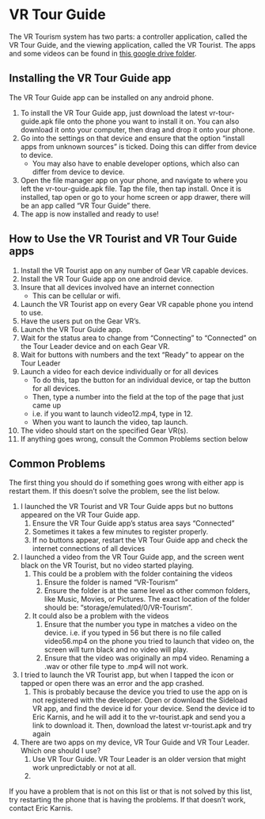 # VR Tour Guide
The VR Tourism system has two parts: a controller application, called the VR Tour Guide, and the viewing application, called the VR Tourist. The apps and some videos can be found in [this google drive folder](https://drive.google.com/drive/folders/0B92_UwrdAWrqRmx2TWl2enVWUTA?usp=sharing).

## Installing the VR Tour Guide app

The VR Tour Guide app can be installed on any android phone.

1. To install the VR Tour Guide app, just download the latest vr-tour-guide.apk file onto the phone you want to install it on. You can also download it onto your computer, then drag and drop it onto your phone.
2. Go into the settings on that device and ensure that the option “install apps from unknown sources” is ticked. Doing this can differ from device to device.
	* You may also have to enable developer options, which also can differ from device to device.
3. Open the file manager app on your phone, and navigate to where you left the vr-tour-guide.apk file. Tap the file, then tap install. Once it is installed, tap open or go to your home screen or app drawer, there will be an app called “VR Tour Guide” there.
4. The app is now installed and ready to use!

## How to Use the VR Tourist and VR Tour Guide apps

1. Install the VR Tourist app on any number of Gear VR capable devices.
2. Install the VR Tour Guide app on one android device.
3. Insure that all devices involved have an internet connection
	* This can be cellular or wifi.
4. Launch the VR Tourist app on every Gear VR capable phone you intend to use.
5. Have the users put on the Gear VR’s.
6. Launch the VR Tour Guide app.
7. Wait for the status area to change from “Connecting” to “Connected” on the Tour Leader device and on each Gear VR.
8. Wait for buttons with numbers and the text “Ready” to appear on the Tour Leader
9. Launch a video for each device individually or for all devices
	* To do this, tap the button for an individual device, or tap the button for all devices.
  	* Then, type a number into the field at the top of the page that just came up
    * i.e. if you want to launch video12.mp4, type in 12.
  	* When you want to launch the video, tap launch.
10. The video should start on the specified Gear VR(s).
11. If anything goes wrong, consult the Common Problems section below



## Common Problems
The first thing you should do if something goes wrong with either app is restart them. If this doesn’t solve the problem, see the list below.

1. I launched the VR Tourist and VR Tour Guide apps but no buttons appeared on the VR Tour Guide app.
    1. Ensure the VR Tour Guide app’s status area says “Connected”
    2. Sometimes it takes a few minutes to register properly.
      1. If no buttons appear, restart the VR Tour Guide app and check the internet connections of all devices
2. I launched a video from the VR Tour Guide app, and the screen went black on the VR Tourist, but no video started playing.
	1. This could be a problem with the folder containing the videos
		1. Ensure the folder is named “VR-Tourism”
		1. Ensure the folder is at the same level as other common folders, like Music, Movies, or Pictures. The exact location of the folder should be: “storage/emulated/0/VR-Tourism”.
	1. It could also be a problem with the videos
		1. Ensure that the number you type in matches a video on the device. i.e. if you typed in 56 but there is no file called video56.mp4 on the phone you tried to launch that video on, the screen will turn black and no video will play.
		1. Ensure that the video was originally an mp4 video. Renaming a .wav or other file type to .mp4 will not work.
1. I tried to launch the VR Tourist app, but when I tapped the icon or tapped or open there was an error and the app crashed.
	1. This is probably because the device you tried to use the app on is not registered with the developer. Open or download the Sideload VR app, and find the device id for your device. Send the device id to Eric Karnis, and he will add it to the vr-tourist.apk and send you a link to download it. Then, download the latest vr-tourist.apk and try again
1. There are two apps on my device, VR Tour Guide and VR Tour Leader. Which one should I use?
	1. Use VR Tour Guide. VR Tour Leader is an older version that might work unpredictably or not at all.
	2.
 If you have a problem that is not on this list or that is not solved by this list, try restarting the phone that is having the problems. If that doesn’t work, contact Eric Karnis.
